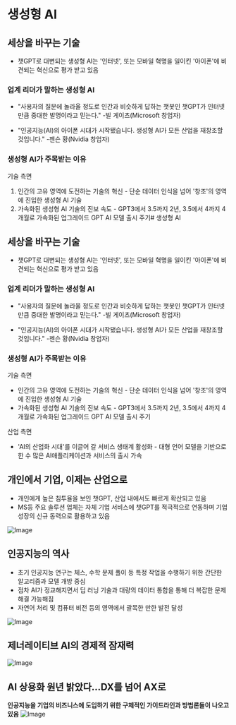 # 생성형 AI 

## 세상을 바꾸는 기술 
- 챗GPT로 대변되는 생성형 AI는 '인터넷', 또는 모바일 혁명을 일이킨 '아이폰'에 비견되는 혁신으로 평가 받고 있음 

### 업계 리더가 말하는 생성형 AI 
- "사용자의 질문에 놀라울 정도로 인간과 비슷하게 답하는 챗봇인 챗GPT가 인터넷만큼 중대한 발명이라고 믿는다." -빌 게이츠(Microsoft 창업자) 

- "인공지능(AI)의 아이폰 시대가 시작됐습니다. 생성형 AI가 모든 산업을 재창조할 것입니다." -젠슨 황(Nvidia 창업자)

### 생성형 AI가 주목받는 이유 
기술 측면 
1. 인간의 고유 영역에 도전하는 기술의 혁신 - 단순 데이터 인식을 넘어 '창조'의 영역에 진입한 생성형 AI 기술 
2. 가속화된 생성형 AI 기술의 진보 속도 - GPT3에서 3.5까지 2년, 3.5에서 4까지 4개월로 가속화된 업그레이드 GPT AI 모델 출시 주기# 생성형 AI 

## 세상을 바꾸는 기술 
- 챗GPT로 대변되는 생성형 AI는 '인터넷', 또는 모바일 혁명을 일이킨 '아이폰'에 비견되는 혁신으로 평가 받고 있음 

### 업계 리더가 말하는 생성형 AI 
- "사용자의 질문에 놀라울 정도로 인간과 비슷하게 답하는 챗봇인 챗GPT가 인터넷만큼 중대한 발명이라고 믿는다." -빌 게이츠(Microsoft 창업자) 

- "인공지능(AI)의 아이폰 시대가 시작됐습니다. 생성형 AI가 모든 산업을 재창조할 것입니다." -젠슨 황(Nvidia 창업자)

### 생성형 AI가 주목받는 이유 
기술 측면 
- 인간의 고유 영역에 도전하는 기술의 혁신 - 단순 데이터 인식을 넘어 '창조'의 영역에 진입한 생성형 AI 기술 
- 가속화된 생성형 AI 기술의 진보 속도 - GPT3에서 3.5까지 2년, 3.5에서 4까지 4개월로 가속화된 업그레이드 GPT AI 모델 출시 주기

산업 측면 
- 'AI의 산업화 시대'를 이글어 갈 서비스 생태계 활성화 - 대형 언어 모델을 기반으로 한 수 많은 AI애플리케이션과 서비스의 출시 가속 

## 개인에서 기업, 이제는 산업으로 
- 개인에게 높은 침투율을 보인 챗GPT, 산업 내에서도 빠르게 확산되고 있음 
- MS등 주요 솔루션 업체는 자체 기업 서비스에 챗GPT를 적극적으로 연동하며 기업 성장의 신규 동력으로 활용하고 있음 

![Image](https://github.com/user-attachments/assets/74d77786-99ac-4e25-9dda-30e9be964eca) 

## 인공지능의 역사 
- 초기 인공지능 연구는 체스, 수학 문제 풀이 등 특정 작업을 수행하기 위한 간단한 알고리즘과 모델 개방 중심 
- 점차 AI가 정교해지면서 딥 러닝 기술과 대량의 데이터 통합을 통해 더 복잡한 문제 해결 가능해짐 
- 자연어 처리 및 컴퓨터 비전 등의 영역에서 괄목한 만한 발전 달성 

![Image](https://github.com/user-attachments/assets/cbfc03d0-0c4e-41cb-bdd6-cb3993b17c79) 

## 제너레이티브 AI의 경제적 잠재력  
![Image](https://github.com/user-attachments/assets/76c21d66-e074-4368-b3fc-95d9907fd936) 

## AI 상용화 원년 밝았다...DX를 넘어 AX로 
**인공지능을 기업의 비즈니스에 도입하기 위한 구체적인 가이드라인과 방법론들이 나오고 있음** 
![Image](https://github.com/user-attachments/assets/d5684f67-ae6d-4c0d-a772-3d6aa68b85f6) 
